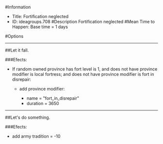 #Information
 - Title: Fortification neglected
 - ID: ideagroups.708
#Description
Fortification neglected
#Mean Time to Happen:
Base time = 1 days

#Options

___
##Let it fall.

###Efects:<ul><li>If random owned province has fort level is 1, and does not have province modifier is local fortress; and does not have province modifier is fort in disrepair:</li><ul><li>add province modifier:</li><ul><li>name = "fort_in_disrepair"</li><li>duration = 3650</li></ul></ul></ul>

___
##Let's do something.

###Efects:<ul><li>add army tradition = -10</li></ul>
